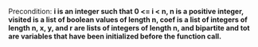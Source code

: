 Precondition: **i is an integer such that 0 <= i < n, n is a positive integer, visited is a list of boolean values of length n, coef is a list of integers of length n, x, y, and r are lists of integers of length n, and bipartite and tot are variables that have been initialized before the function call.**